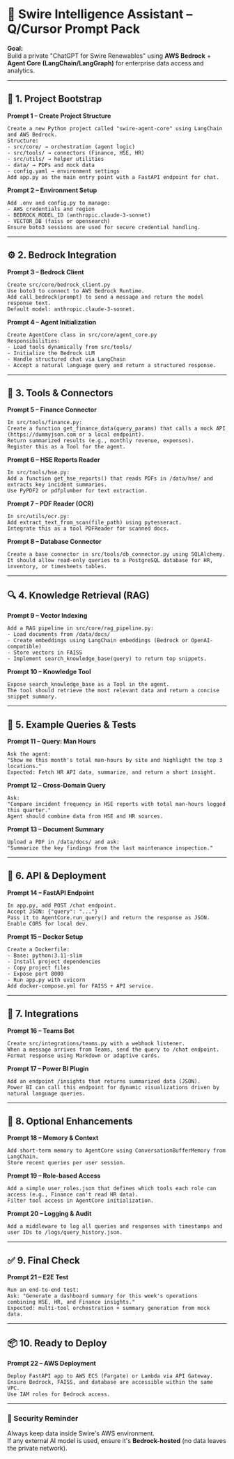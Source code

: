 # 🧠 Swire Intelligence Assistant – Q/Cursor Prompt Pack

**Goal:**  
Build a private "ChatGPT for Swire Renewables" using **AWS Bedrock** + **Agent Core (LangChain/LangGraph)** for enterprise data access and analytics.

---

## 🏁 1. Project Bootstrap

**Prompt 1 – Create Project Structure**
```
Create a new Python project called "swire-agent-core" using LangChain and AWS Bedrock.
Structure:
- src/core/ → orchestration (agent logic)
- src/tools/ → connectors (Finance, HSE, HR)
- src/utils/ → helper utilities
- data/ → PDFs and mock data
- config.yaml → environment settings
Add app.py as the main entry point with a FastAPI endpoint for chat.
```

**Prompt 2 – Environment Setup**
```
Add .env and config.py to manage:
- AWS credentials and region
- BEDROCK_MODEL_ID (anthropic.claude-3-sonnet)
- VECTOR_DB (faiss or opensearch)
Ensure boto3 sessions are used for secure credential handling.
```

---

## ⚙️ 2. Bedrock Integration

**Prompt 3 – Bedrock Client**
```
Create src/core/bedrock_client.py
Use boto3 to connect to AWS Bedrock Runtime.
Add call_bedrock(prompt) to send a message and return the model response text.
Default model: anthropic.claude-3-sonnet.
```

**Prompt 4 – Agent Initialization**
```
Create AgentCore class in src/core/agent_core.py
Responsibilities:
- Load tools dynamically from src/tools/
- Initialize the Bedrock LLM
- Handle structured chat via LangChain
- Accept a natural language query and return a structured response.
```

---

## 🧩 3. Tools & Connectors

**Prompt 5 – Finance Connector**
```
In src/tools/finance.py:
Create a function get_finance_data(query_params) that calls a mock API (https://dummyjson.com or a local endpoint).
Return summarized results (e.g., monthly revenue, expenses).
Register this as a Tool for the agent.
```

**Prompt 6 – HSE Reports Reader**
```
In src/tools/hse.py:
Add a function get_hse_reports() that reads PDFs in /data/hse/ and extracts key incident summaries.
Use PyPDF2 or pdfplumber for text extraction.
```

**Prompt 7 – PDF Reader (OCR)**
```
In src/utils/ocr.py:
Add extract_text_from_scan(file_path) using pytesseract.
Integrate this as a tool PDFReader for scanned docs.
```

**Prompt 8 – Database Connector**
```
Create a base connector in src/tools/db_connector.py using SQLAlchemy.
It should allow read-only queries to a PostgreSQL database for HR, inventory, or timesheets tables.
```

---

## 🔍 4. Knowledge Retrieval (RAG)

**Prompt 9 – Vector Indexing**
```
Add a RAG pipeline in src/core/rag_pipeline.py:
- Load documents from /data/docs/
- Create embeddings using LangChain embeddings (Bedrock or OpenAI-compatible)
- Store vectors in FAISS
- Implement search_knowledge_base(query) to return top snippets.
```

**Prompt 10 – Knowledge Tool**
```
Expose search_knowledge_base as a Tool in the agent.
The tool should retrieve the most relevant data and return a concise snippet summary.
```

---

## 🧠 5. Example Queries & Tests

**Prompt 11 – Query: Man Hours**
```
Ask the agent:
"Show me this month's total man-hours by site and highlight the top 3 locations."
Expected: Fetch HR API data, summarize, and return a short insight.
```

**Prompt 12 – Cross-Domain Query**
```
Ask:
"Compare incident frequency in HSE reports with total man-hours logged this quarter."
Agent should combine data from HSE and HR sources.
```

**Prompt 13 – Document Summary**
```
Upload a PDF in /data/docs/ and ask:
"Summarize the key findings from the last maintenance inspection."
```

---

## 🚀 6. API & Deployment

**Prompt 14 – FastAPI Endpoint**
```
In app.py, add POST /chat endpoint.
Accept JSON: {"query": "..."}
Pass it to AgentCore.run_query() and return the response as JSON.
Enable CORS for local dev.
```

**Prompt 15 – Docker Setup**
```
Create a Dockerfile:
- Base: python:3.11-slim
- Install project dependencies
- Copy project files
- Expose port 8000
- Run app.py with uvicorn
Add docker-compose.yml for FAISS + API service.
```

---

## 💬 7. Integrations

**Prompt 16 – Teams Bot**
```
Create src/integrations/teams.py with a webhook listener.
When a message arrives from Teams, send the query to /chat endpoint.
Format response using Markdown or adaptive cards.
```

**Prompt 17 – Power BI Plugin**
```
Add an endpoint /insights that returns summarized data (JSON).
Power BI can call this endpoint for dynamic visualizations driven by natural language queries.
```

---

## 🧩 8. Optional Enhancements

**Prompt 18 – Memory & Context**
```
Add short-term memory to AgentCore using ConversationBufferMemory from LangChain.
Store recent queries per user session.
```

**Prompt 19 – Role-based Access**
```
Add a simple user_roles.json that defines which tools each role can access (e.g., Finance can't read HR data).
Filter tool access in AgentCore initialization.
```

**Prompt 20 – Logging & Audit**
```
Add a middleware to log all queries and responses with timestamps and user IDs to /logs/query_history.json.
```

---

## ✅ 9. Final Check

**Prompt 21 – E2E Test**
```
Run an end-to-end test:
Ask: "Generate a dashboard summary for this week's operations combining HSE, HR, and Finance insights."
Expected: multi-tool orchestration + summary generation from mock data.
```

---

## 📦 10. Ready to Deploy

**Prompt 22 – AWS Deployment**
```
Deploy FastAPI app to AWS ECS (Fargate) or Lambda via API Gateway.
Ensure Bedrock, FAISS, and database are accessible within the same VPC.
Use IAM roles for Bedrock access.
```

---

### 🔐 Security Reminder
Always keep data inside Swire's AWS environment.  
If any external AI model is used, ensure it's **Bedrock-hosted** (no data leaves the private network).